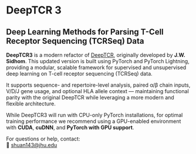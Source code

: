 # DeepTCR 3

## Deep Learning Methods for Parsing T-Cell Receptor Sequencing (TCRSeq) Data

**DeepTCR3** is a modern refactor of [DeepTCR](https://github.com/sidhomj/DeepTCR), originally developed by **J.W. Sidhom**. This updated version is built using PyTorch and PyTorch Lightning, providing a modular, scalable framework for supervised and unsupervised deep learning on T-cell receptor sequencing (TCRSeq) data.

It supports sequence- and repertoire-level analysis, paired α/β chain inputs, V/D/J gene usage, and optional HLA allele context — maintaining functional parity with the original DeepTCR while leveraging a more modern and flexible architecture.

While DeepTCR3 will run with CPU-only PyTorch installations, for optimal training performance we recommend using a GPU-enabled environment with **CUDA**, **cuDNN**, and **PyTorch with GPU support**.

For questions or help, contact:  
📧 shuan143@jhu.edu
